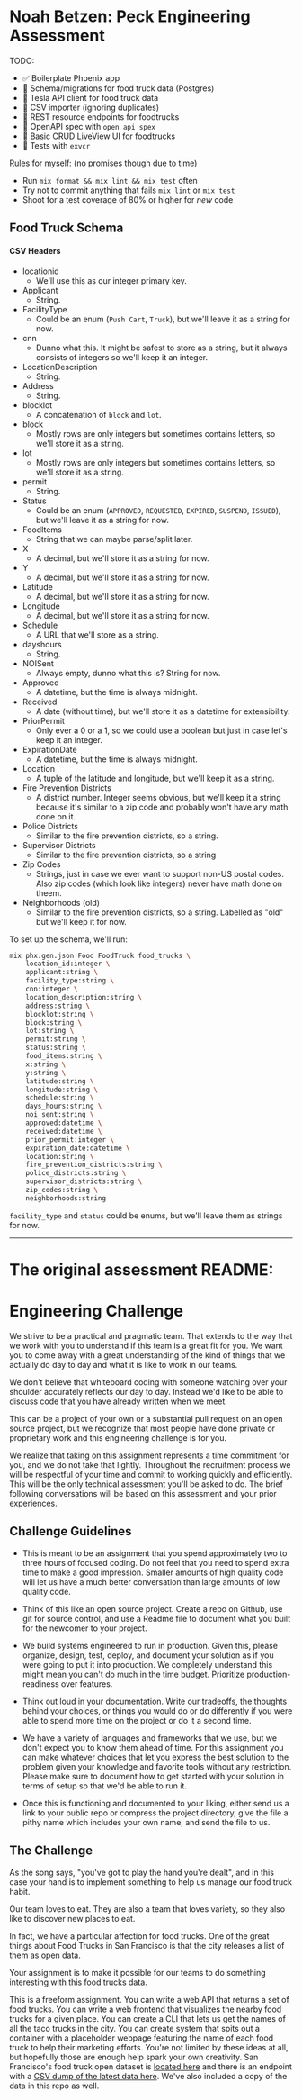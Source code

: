 # Noah Betzen: Peck Engineering Assessment

TODO:
- ✅ Boilerplate Phoenix app
- 🔘 Schema/migrations for food truck data (Postgres)
- 🔘 Tesla API client for food truck data
- 🔘 CSV importer (ignoring duplicates)
- 🔘 REST resource endpoints for foodtrucks
- 🔘 OpenAPI spec with `open_api_spex`
- 🔘 Basic CRUD LiveView UI for foodtrucks
- 🔘 Tests with `exvcr`

Rules for myself: (no promises though due to time)
- Run `mix format && mix lint && mix test` often
- Try not to commit anything that fails `mix lint` or `mix test`
- Shoot for a test coverage of 80% or higher for _new_ code

## Food Truck Schema

#### CSV Headers

- locationid
  - We'll use this as our integer primary key.
- Applicant
  - String.
- FacilityType
  - Could be an enum (`Push Cart`, `Truck`), but we'll leave it as a string for now.
- cnn
  - Dunno what this. It might be safest to store as a string, but it always consists of integers so we'll keep it an integer.
- LocationDescription
  - String.
- Address
  - String.
- blocklot
  - A concatenation of `block` and `lot`.
- block
  - Mostly rows are only integers but sometimes contains letters, so we'll store it as a string.
- lot
  - Mostly rows are only integers but sometimes contains letters, so we'll store it as a string.
- permit
  - String.
- Status
  - Could be an enum (`APPROVED`, `REQUESTED`, `EXPIRED`, `SUSPEND`, `ISSUED`), but we'll leave it as a string for now.
- FoodItems
  - String that we can maybe parse/split later.
- X
  - A decimal, but we'll store it as a string for now.
- Y
  - A decimal, but we'll store it as a string for now.
- Latitude
  - A decimal, but we'll store it as a string for now.
- Longitude
  - A decimal, but we'll store it as a string for now.
- Schedule
  - A URL that we'll store as a string.
- dayshours
  - String.
- NOISent
  - Always empty, dunno what this is? String for now.
- Approved
  - A datetime, but the time is always midnight.
- Received
  - A date (without time), but we'll store it as a datetime for extensibility.
- PriorPermit
  - Only ever a 0 or a 1, so we could use a boolean but just in case let's keep it an integer.
- ExpirationDate
  - A datetime, but the time is always midnight.
- Location
  - A tuple of the latitude and longitude, but we'll keep it as a string.
- Fire Prevention Districts
  - A district number. Integer seems obvious, but we'll keep it a string because it's similar to a zip code and probably won't have any math done on it.
- Police Districts
  - Similar to the fire prevention districts, so a string.
- Supervisor Districts
  - Similar to the fire prevention districts, so a string
- Zip Codes
  - Strings, just in case we ever want to support non-US postal codes. Also zip codes (which look like integers) never have math done on theem.
- Neighborhoods (old)
  - Similar to the fire prevention districts, so a string. Labelled as "old" but we'll keep it for now.

To set up the schema, we'll run:
```bash
mix phx.gen.json Food FoodTruck food_trucks \
    location_id:integer \
    applicant:string \
    facility_type:string \
    cnn:integer \
    location_description:string \
    address:string \
    blocklot:string \
    block:string \
    lot:string \
    permit:string \
    status:string \
    food_items:string \
    x:string \
    y:string \
    latitude:string \
    longitude:string \
    schedule:string \
    days_hours:string \
    noi_sent:string \
    approved:datetime \
    received:datetime \
    prior_permit:integer \
    expiration_date:datetime \
    location:string \
    fire_prevention_districts:string \
    police_districts:string \
    supervisor_districts:string \
    zip_codes:string \
    neighborhoods:string
```

`facility_type` and `status` could be enums, but we'll leave them as strings for now.

---

# The original assessment README:

# Engineering Challenge

We strive to be a practical and pragmatic team. That extends to the way that we work with you to understand if this team is a great fit for you. We want you to come away with a great understanding of the kind of things that we actually do day to day and what it is like to work in our teams.

We don't believe that whiteboard coding with someone watching over your shoulder accurately reflects our day to day. Instead we'd like to be able to discuss code that you have already written when we meet.

This can be a project of your own or a substantial pull request on an open source project, but we recognize that most people have done private or proprietary work and this engineering challenge is for you.

We realize that taking on this assignment represents a time commitment for you, and we do not take that lightly. Throughout the recruitment process we will be respectful of your time and commit to working quickly and efficiently. This will be the only technical assessment you'll be asked to do. The brief following conversations will be based on this assessment and your prior experiences.

## Challenge Guidelines

* This is meant to be an assignment that you spend approximately two to three hours of focused coding. Do not feel that you need to spend extra time to make a good impression. Smaller amounts of high quality code will let us have a much better conversation than large amounts of low quality code.

* Think of this like an open source project. Create a repo on Github, use git for source control, and use a Readme file to document what you built for the newcomer to your project.

* We build systems engineered to run in production. Given this, please organize, design, test, deploy, and document your solution as if you were going to put it into production. We completely understand this might mean you can't do much in the time budget. Prioritize production-readiness over features.

* Think out loud in your documentation. Write our tradeoffs, the thoughts behind your choices, or things you would do or do differently if you were able to spend more time on the project or do it a second time.

* We have a variety of languages and frameworks that we use, but we don't expect you to know them ahead of time. For this assignment you can make whatever choices that let you express the best solution to the problem given your knowledge and favorite tools without any restriction. Please make sure to document how to get started with your solution in terms of setup so that we'd be able to run it.

* Once this is functioning and documented to your liking, either send us a link to your public repo or compress the project directory, give the file a pithy name which includes your own name, and send the file to us.

## The Challenge

As the song says, "you've got to play the hand you're dealt", and in this case your hand is to implement something to help us manage our food truck habit.

Our team loves to eat. They are also a team that loves variety, so they also like to discover new places to eat.

In fact, we have a particular affection for food trucks. One of the great things about Food Trucks in San Francisco is that the city releases a list of them as open data.

Your assignment is to make it possible for our teams to do something interesting with this food trucks data.

This is a freeform assignment. You can write a web API that returns a set of food trucks. You can write a web frontend that visualizes the nearby food trucks for a given place. You can create a CLI that lets us get the names of all the taco trucks in the city. You can create system that spits out a container with a placeholder webpage featuring the name of each food truck to help their marketing efforts. You're not limited by these ideas at all, but hopefully those are enough help spark your own creativity.
San Francisco's food truck open dataset is [located here](https://data.sfgov.org/Economy-and-Community/Mobile-Food-Facility-Permit/rqzj-sfat/data) and there is an endpoint with a [CSV dump of the latest data here](https://data.sfgov.org/api/views/rqzj-sfat/rows.csv). We've also included a copy of the data in this repo as well.
